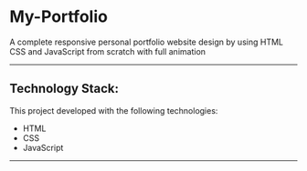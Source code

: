 # My-Portfolio
A complete responsive personal portfolio website design by using HTML CSS and JavaScript from scratch with full animation 
<hr>
<h2>Technology Stack:</h2>

This project developed with the following technologies:
<ul>
  <li>HTML</li>
  <li>CSS</li>
  <li>JavaScript</li>
</ul>
<hr>
